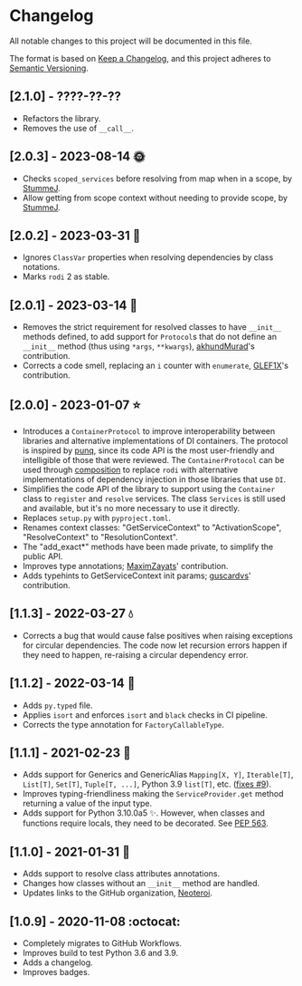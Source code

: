 # Changelog

All notable changes to this project will be documented in this file.

The format is based on [Keep a Changelog](https://keepachangelog.com/en/1.0.0/),
and this project adheres to [Semantic Versioning](https://semver.org/spec/v2.0.0.html).

## [2.1.0] - ????-??-??
- Refactors the library.
- Removes the use of `__call__`.

## [2.0.3] - 2023-08-14 :sun_with_face:
- Checks `scoped_services` before resolving from map when in a scope, by [StummeJ](https://github.com/StummeJ).
- Allow getting from scope context without needing to provide scope, by [StummeJ](https://github.com/StummeJ).

## [2.0.2] - 2023-03-31 :flamingo:
- Ignores `ClassVar` properties when resolving dependencies by class notations.
- Marks `rodi` 2 as stable.

## [2.0.1] - 2023-03-14 :croissant:
- Removes the strict requirement for resolved classes to have `__init__`
  methods defined, to add support for `Protocol`s that do not define an
  `__init__` method (thus using `*args`, `**kwargs`),
  [akhundMurad](https://github.com/akhundMurad)'s contribution.
- Corrects a code smell, replacing an `i` counter with `enumerate`,
  [GLEF1X](https://github.com/GLEF1X)'s contribution.

## [2.0.0] - 2023-01-07 :star:
- Introduces a `ContainerProtocol` to improve interoperability between
  libraries and alternative implementations of DI containers. The protocol is
  inspired by [punq](https://github.com/bobthemighty/punq), since its code API
  is the most user-friendly and intelligible of those that were reviewed.
  The `ContainerProtocol` can be used through [composition](https://en.wikipedia.org/wiki/Composition_over_inheritance)
  to replace `rodi` with alternative implementations of dependency injection in
  those libraries that use `DI`.
- Simplifies the code API of the library to support using the `Container` class
  to `register` and `resolve` services. The class `Services` is still used and
  available, but it's no more necessary to use it directly.
- Replaces `setup.py` with `pyproject.toml`.
- Renames context classes: "GetServiceContext" to "ActivationScope",
  "ResolveContext" to "ResolutionContext".
- The "add_exact*" methods have been made private, to simplify the public API.
- Improves type annotations; [MaximZayats](https://github.com/MaximZayats)' contribution.
- Adds typehints to GetServiceContext init params; [guscardvs](https://github.com/guscardvs)' contribution.

## [1.1.3] - 2022-03-27 :droplet:
- Corrects a bug that would cause false positives when raising exceptions
  for circular dependencies. The code now let recursion errors happen if they
  need to happen, re-raising a circular dependency error.

## [1.1.2] - 2022-03-14 :rabbit:
- Adds `py.typed` file.
- Applies `isort` and enforces `isort` and `black` checks in CI pipeline.
- Corrects the type annotation for `FactoryCallableType`.

## [1.1.1] - 2021-02-23 :cactus:
- Adds support for Generics and GenericAlias `Mapping[X, Y]`, `Iterable[T]`,
  `List[T]`, `Set[T]`, `Tuple[T, ...]`, Python 3.9 `list[T]`, etc. ([fixes
  #9](https://github.com/Neoteroi/rodi/issues/9)).
- Improves typing-friendliness making the `ServiceProvider.get` method
  returning a value of the input type.
- Adds support for Python 3.10.0a5 ✨. However, when classes and functions
  require locals, they need to be decorated. See [PEP
  563](https://www.python.org/dev/peps/pep-0563/).

## [1.1.0] - 2021-01-31 :grapes:
- Adds support to resolve class attributes annotations.
- Changes how classes without an `__init__` method are handled.
- Updates links to the GitHub organization, [Neoteroi](https://github.com/Neoteroi).

## [1.0.9] - 2020-11-08 :octocat:
- Completely migrates to GitHub Workflows.
- Improves build to test Python 3.6 and 3.9.
- Adds a changelog.
- Improves badges.
